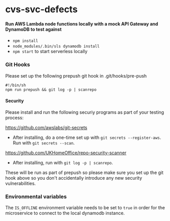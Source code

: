 # cvs-svc-defects

#### Run AWS Lambda node functions locally with a mock API Gateway and DynamoDB to test against
- `npm install`
- `node_modules/.bin/sls dynamodb install`
- `npm start` to start serverless locally

### Git Hooks

Please set up the following prepush git hook in .git/hooks/pre-push

```
#!/bin/sh
npm run prepush && git log -p | scanrepo

```

#### Security

Please install and run the following securiy programs as part of your testing process:

https://github.com/awslabs/git-secrets

- After installing, do a one-time set up with `git secrets --register-aws`. Run with `git secrets --scan`.

https://github.com/UKHomeOffice/repo-security-scanner

- After installing, run with `git log -p | scanrepo`.

These will be run as part of prepush so please make sure you set up the git hook above so you don't accidentally introduce any new security vulnerabilities.


### Environmental variables

The `IS_OFFLINE` environment variable needs to be set to `true` in order for the microservice to connect to the local dynamodb instance.
